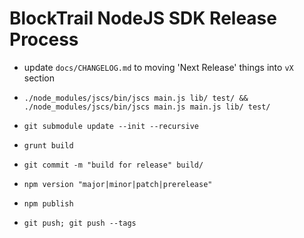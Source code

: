 BlockTrail NodeJS SDK Release Process
=====================================

 - update `docs/CHANGELOG.md` to moving 'Next Release' things into `vX` section

 - `./node_modules/jscs/bin/jscs main.js lib/ test/ && ./node_modules/jscs/bin/jscs main.js main.js lib/ test/`

 - `git submodule update --init --recursive`

 - `grunt build`
 
 - `git commit -m "build for release" build/`

 - `npm version "major|minor|patch|prerelease"`
 
 - `npm publish`

 - `git push; git push --tags`
